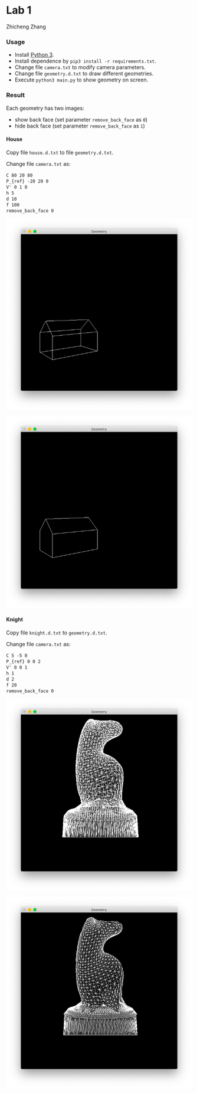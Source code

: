 # Lab 1

Zhicheng Zhang

### Usage

- Install [Python 3](https://www.python.org/).
- Install dependence by `pip3 install -r requirements.txt`.
- Change file `camera.txt` to modify camera parameters.
- Change file `geometry.d.txt` to draw different geometries.
- Execute `python3 main.py` to show geometry on screen.

### Result

Each geometry has two images:

- show back face (set parameter `remove_back_face` as `0`)
- hide back face (set parameter `remove_back_face` as `1`)

#### House

Copy file `house.d.txt` to file `geometry.d.txt`.

Change file `camera.txt` as:

```
C 80 20 80
P_{ref} -20 20 0
V' 0 1 0
h 5
d 10
f 100
remove_back_face 0
```

![image-01](./image-01.png)

![image-02](./image-02.png)

#### Knight

Copy file `knight.d.txt` to `geometry.d.txt`.

Change file `camera.txt` as:

```
C 5 -5 0
P_{ref} 0 0 2
V' 0 0 1
h 1
d 2
f 20
remove_back_face 0
```

![image-03](./image-03.png)

![image-04](./image-04.png)

